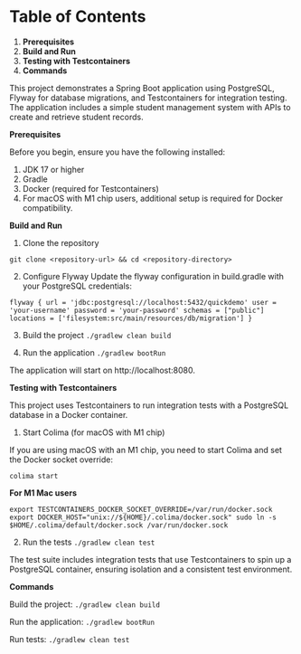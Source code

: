 # Table of Contents

1. **Prerequisites**
2. **Build and Run**
3. **Testing with Testcontainers**
4. **Commands**

This project demonstrates a Spring Boot application using PostgreSQL, Flyway for database
migrations, and Testcontainers for integration testing. The application includes a simple student
management system with APIs to create and retrieve student records.

**Prerequisites**

Before you begin, ensure you have the following installed:

1. JDK 17 or higher
2. Gradle
3. Docker (required for Testcontainers)
4. For macOS with M1 chip users, additional setup is required for Docker compatibility.


**Build and Run**

1. Clone the repository

`git clone <repository-url> && cd <repository-directory>`

2. Configure Flyway
   Update the flyway configuration in build.gradle with your PostgreSQL credentials:

`flyway {
url = 'jdbc:postgresql://localhost:5432/quickdemo'
user = 'your-username'
password = 'your-password'
schemas = ["public"]
locations = ['filesystem:src/main/resources/db/migration']
}`

3. Build the project
   `./gradlew clean build`

4. Run the application
   `./gradlew bootRun`

The application will start on http://localhost:8080.

**Testing with Testcontainers**

This project uses Testcontainers to run integration tests with a PostgreSQL database in a Docker
container.

1. Start Colima (for macOS with M1 chip)

If you are using macOS with an M1 chip, you need to start Colima and set the Docker socket override:

`colima start`

**For M1 Mac users**

`export TESTCONTAINERS_DOCKER_SOCKET_OVERRIDE=/var/run/docker.sock
export DOCKER_HOST="unix://${HOME}/.colima/docker.sock"
sudo ln -s $HOME/.colima/default/docker.sock /var/run/docker.sock`

2. Run the tests
   `./gradlew clean test`

The test suite includes integration tests that use Testcontainers to spin up a PostgreSQL container,
ensuring isolation and a consistent test environment.

**Commands**

Build the project: `./gradlew clean build`

Run the application: `./gradlew bootRun`

Run tests: `./gradlew clean test`

